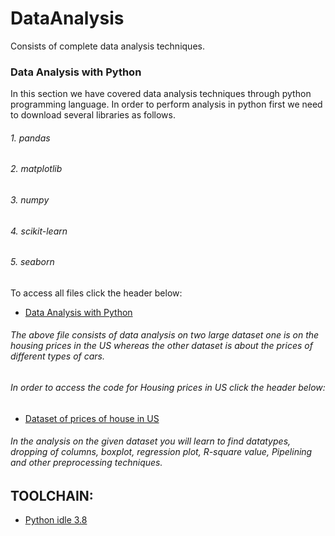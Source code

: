 # DataAnalysis
Consists of complete data analysis techniques.
### Data Analysis with Python
In this section we have covered data analysis techniques through python programming language. In order to perform analysis in python first we need to download several libraries as follows.
###### 1. pandas
###### 2. matplotlib
###### 3. numpy
###### 4. scikit-learn
###### 5. seaborn
To access all files click the header below:
- [Data Analysis with Python](https://github.com/Adeen317/DataAnalysis/tree/main/Data%20Analysis%20wth%20Python)
###### The above file consists of data analysis on two large dataset one is on the housing prices in the US whereas the other dataset is about the prices of different types of cars.
###### In order to access the code for Housing prices in US click the header below:
- [Dataset of prices of house in US](https://github.com/Adeen317/DataAnalysis/blob/main/Data%20Analysis%20wth%20Python/Housing%20Dataset%20in%20US/Data_Analysis_on_housing_datasets_USA.py)
###### In the analysis on the given dataset you will learn to find datatypes, dropping of columns, boxplot, regression plot, R-square value, Pipelining and other preprocessing techniques. 

## TOOLCHAIN:
- [Python idle 3.8](https://www.python.org/downloads/release/python-3810/)
